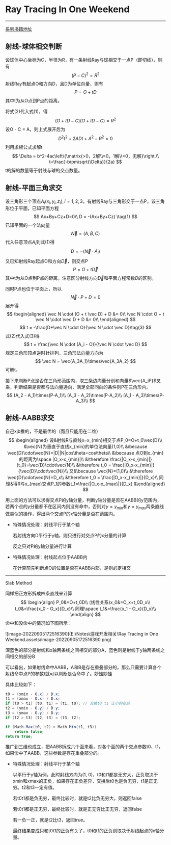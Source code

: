 # Ray Tracing In One Weekend

---

[系列书籍地址](https://raytracing.github.io/)

## 射线-球体相交判断

设球体中心坐标为C，半径为R，有一条射线Ray与球相交于一点P（即切线），则有
$$
(P - C)^2 = R^2\tag{1}
$$
射线Ray有起点O和方向D，且D为单位向量，则有
$$
P = O + tD\tag{2}
$$
其中t为从O点到P点的距离。

将式(2)代入式(1)，得
$$
(O + tD - C)(O + tD - C) = R^2
$$
设O - C = A，则上式展开后为
$$
D^2t^2 + 2ADt + A^2 - R^2 = 0
$$
利用求根公式求解t
$$
\Delta = b^2-4ac\left\{\matrix{>0，2解\\=0，1解\\<0，无解}\right.\\
t=\frac{-b\pm\sqrt{\Delta}}{2a}
$$
t的解的数量等于射线与球的交点数量。

## 射线-平面三角求交

设三角形三个顶点$A_i(x_i,y_i,z_i),i=1,2,3$，有射线Ray与三角形交于一点P，该三角形位于平面，已知平面方程
$$
Ax+By+Cz+D=0\\
D = -(Ax+By+Cz) \tag{1}
$$
已知平面的一个法向量
$$
\vec N=(A,B,C)
$$
代入任意顶点$A_i$到式(1)得
$$
D = -(\vec N \cdot A_i) \tag{2}
$$
又已知射线Ray起点O和方向$\vec D$，则交点P
$$
P = O + t\vec D
$$
其中t为从O点到P点的距离。注意区分射线方向$\vec D$和平面方程常数$D$的区别。

同时P点也位于平面上，所以
$$
\vec N \cdot P + D = 0
$$
展开得
$$
\begin{aligned}
\vec N \cdot (O + t \vec D) + D &= 0\\
\vec N \cdot O + t \vec N \cdot \vec D + D &= 0\\
\end{aligned}
$$
$$
t = -\frac{D+\vec N \cdot O}{\vec N \cdot \vec D}\tag{3}
$$
式(2)代入式(3)得
$$
t = \frac{\vec N \cdot (A_i - O)}{\vec N \cdot \vec D}
$$
规定三角形顶点逆时针排列，三角形法向量方向为
$$
\vec N = \vec{A_3A_1}\times\vec{A_3A_2}
$$
可解t。

接下来判断P点是否在三角形范围内，取三条边向量分别和向量$\vec{A_iP}$叉乘，判断结果是否都与法向量通向，满足全部同向的条件则P在三角形内。
$$
(A_2 - A_1)\times(P-A_1)\\
(A_3 - A_2)\times(P-A_2)\\
(A_1 - A_3)\times(P-A_3)\\
$$

## 射线-AABB求交

自己xjb推的，不是最优的（而且只能用在二维）
$$
\begin{aligned}
设&射线R与直线x=x_{min}相交于点P_0=O+t_0\vec{D}\\
&\vec{N}为垂直于直线x_{min}的单位法向量(1,0)\\
&\because \vec{D}\cdot\vec{N}=|D||N|cos\theta=cos\theta\\
&\because 点O到x_{min}的距离为\space |O_x-x_{min}|\\
&\therefore \frac{|O_x-x_{min}|}{t_0}=\vec{D}\cdot\vec{N}\\
&\therefore t_0 = \frac{|O_x-x_{min}|}{\vec{D}\cdot\vec{N}}\\
又&\because \vec{N}=(1,0)\\
&\therefore \vec{D}\cdot\vec{N}=D_x\\
&\therefore t_0 = \frac{|O_x-x_{min}|}{D_x}\\
同理&得R与x_{max}交点P_1的参数t_1=\frac{|O_x-x_{max}|}{D_x}
&\end{aligned}
$$

用上面的方法可以求得交点P的y轴分量，判断y轴分量是否在AABB的y范围内，若两个点的y分量都不在区间内则没有命中，否则对$y=y_{min}$和$y=y_{max}$两条直线做类似的操作，得出两个交点P的x轴分量是否在范围内。

- 特殊情况处理：射线平行于某个轴

  若射线方向D平行于y轴，则只进行对交点P的x分量的计算

  反之只对P的y轴分量进行计算

- 特殊情况处理：射线起点位于AABB内

  在计算前先判断点O的位置是否在AABB内部，是则必定相交

---

Slab Method

同样把正方形拆成四条直线来计算
$$
\begin{align}
P_0&=O+t_0D\\
(线性关系)x_0&=O_x+t_0D_x\\
t_0&=\frac{x_0 - O_x}{D_x}\\
同理\space t_1&=\frac{x_1 - O_x}{D_x}\\
\end{align}
$$
命中和没命中的情况如下图所示：

![image-20220905172516390](E:\Notes\游戏开发相关\Ray Tracing in One Weekend.assets\image-20220905172516390.png)

深蓝色的部分是射线和x轴两条线之间相交的部分A，蓝色则是射线于y轴两条线之间相交的部分B

可以看出，如果射线命中AABB，A和B是存在重叠部分的，那么只需要计算各个射线命中点P的参数t就可以判断是否命中了。妙蛙妙蛙

具体比较如下：

```c#
t0 = (xmin - O.x) / D.x;
t1 = (xmax - O.x) / D.x;
if (t0 > t1) (t0, t1) = (t1, t0); // 交换t0 t1 让小的在前
t2 = (ymin - O.y) / D.y;
t3 = (ymax - O.y) / D.y;
if (t2 > t3) (t2, t3) = (t3, t2);

if (Math.Max(t0, t2) > Math.Min(t1, t3))
    return false;
return true;
```

推广到三维也成立，把AABB拆成六个面来看，对各个面的两个交点参数t0、t1，如果命中了AABB，这些参数是存在重叠部分的。

- 特殊情况处理：射线平行于某个轴

  以平行于y轴为例，此时射线方向为(1, 0)，t0和t1都是无穷大，正负取决于xmin和xmax的正负，如果存在正负差异，交换后t0也是负无穷，t1是正无穷。t2和t3一定有值。

  若t0t1都是负无穷，最终比较时，就是t2比负无穷大，则返回false

  若t0t1都是正无穷，最终比较时，就是正无穷比正无穷，返回false

  若一负一正，就是t2比t3，返回true。

  最终结果变成只和t0t1的正负有关了，t0和t1的正负则取决于射线起点的x轴分量。
